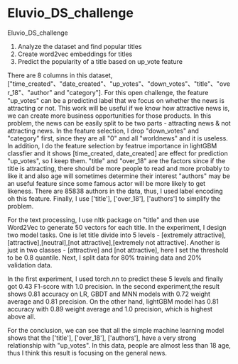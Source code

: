 # Eluvio_DS_challenge
Eluvio_DS_challenge

1. Analyze the dataset and find popular titles
2. Create word2vec embeddings for titles
3. Predict the popularity of a title based on up_vote feature


There are 8 columns in this dataset, ["time_created"、"date_created"、"up_votes"、"down_votes"、"title"、"over_18"、"author" and "category"]. 
For this open challenge, the feature "up_votes" can be a predictind label that we focus on whether the news is attracting or not.
This work will be useful if we know how attractive news is, we can create more business opportunities for those products.
In this problem, the news can be easily split to be two parts - attracting news & not attracting news.
In the feature selection, I drop "down_votes" and "category" first, since they are all "0" and all "worldnews" and it is useless.
In addition, I do the feature selection by featrue importance in lightGBM classfier and it shows [time_created, date_created] are effect for prediction "up_votes", so I keep them.
"title" and "over_18" are the factors since if the title is attracting, there should be more people to read and more probably to like it and also age will sometimes determine their interest
"authors" may be an useful feature since some famous actor will be more likely to get likeness.
There are 85838 authors in the data, thus, I used label encoding oh this feature.
Finally, I use ['title'], ['over_18'], ['authors'] to simplify the problem.

For the text processing, I use nltk package on "title" and then use Word2Vec to generate 50 vectors for each title.
In the experiment, I design two model tasks. One is let title divide into 5 levels - [extremely attractive],[attractive],[neutral],[not attractive],[extremely not attractive].
Another is just in two classes - [attractive] and [not attractive], here I set the threshold to be 0.8 quantile.
Next, I split data for 80% training data and 20% validation data. 

In the first experiment, I used torch.nn to predict these 5 levels and finally got 0.43 F1-score with 1.0 precision.
In the second experiment,the result shows 0.81 accuracy on LR, GBDT and MNN models with 0.72 weight average and 0.81 precision.
On the other hand, lightGBM model has 0.81 accuracy with 0.89 weight average and 1.0 precision, which is highest above all.

For the conclusion, we can see that all the simple machine learning model shows that the ['title'], ['over_18'], ['authors'], have a very strong relationship with "up_votes".
In this data, people are almost less than 18 age, thus I think this result is focusing on the general news.

